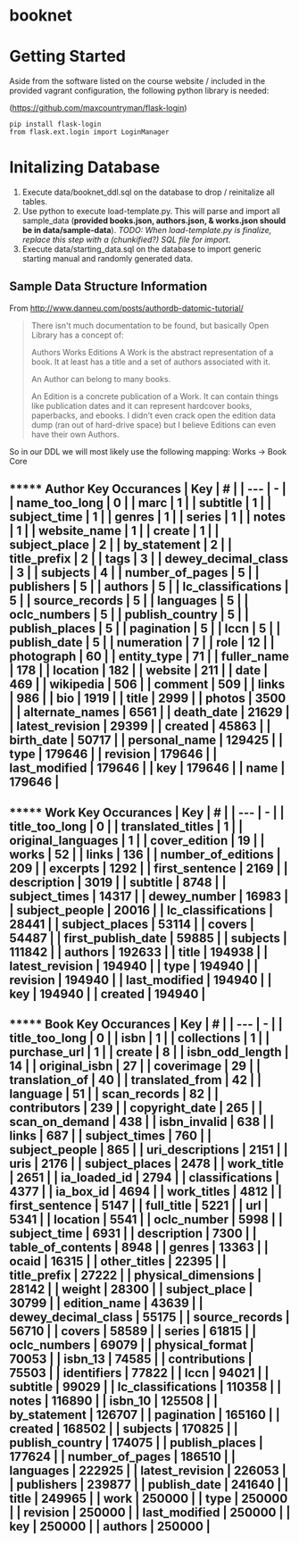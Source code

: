 booknet
=======
# Getting Started
Aside from the software listed on the course website / included in the provided vagrant configuration, the following python library is needed:

(https://github.com/maxcountryman/flask-login)
```
pip install flask-login
from flask.ext.login import LoginManager
```

# Initalizing Database
1. Execute data/booknet_ddl.sql on the database to drop / reinitalize all tables.
2. Use python to execute load-template.py. This will parse and import all sample_data (**provided books.json, authors.json, & works.json should be in data/sample-data**). *TODO: When load-template.py is finalize, replace this step with a (chunkified?) SQL file for import.*
3. Execute data/starting_data.sql on the database to import generic starting manual and randomly generated data.


Sample Data Structure Information
------
From http://www.danneu.com/posts/authordb-datomic-tutorial/

> There isn't much documentation to be found, but basically Open Library has a concept of:
>
> Authors
> Works
> Editions
> A Work is the abstract representation of a book. It at least has a title and a set of authors associated with it.
>
> An Author can belong to many books.
>
> An Edition is a concrete publication of a Work. It can contain things like publication dates and it can represent hardcover books, paperbacks, and ebooks. I didn't even crack open the edition data dump (ran out of hard-drive space) but I believe Editions can even have their own Authors.


So in our DDL we will most likely use the following mapping:
Works -> Book Core

***** Author Key Occurances
| Key | # |
| --- | - |
| name_too_long | 0 |
| marc | 1 |
| subtitle | 1 |
| subject_time | 1 |
| genres | 1 |
| series | 1 |
| notes | 1 |
| website_name | 1 |
| create | 1 |
| subject_place | 2 |
| by_statement | 2 |
| title_prefix | 2 |
| tags | 3 |
| dewey_decimal_class | 3 |
| subjects | 4 |
| number_of_pages | 5 |
| publishers | 5 |
| authors | 5 |
| lc_classifications | 5 |
| source_records | 5 |
| languages | 5 |
| oclc_numbers | 5 |
| publish_country | 5 |
| publish_places | 5 |
| pagination | 5 |
| lccn | 5 |
| publish_date | 5 |
| numeration | 7 |
| role | 12 |
| photograph | 60 |
| entity_type | 71 |
| fuller_name | 178 |
| location | 182 |
| website | 211 |
| date | 469 |
| wikipedia | 506 |
| comment | 509 |
| links | 986 |
| bio | 1919 |
| title | 2999 |
| photos | 3500 |
| alternate_names | 6561 |
| death_date | 21629 |
| latest_revision | 29399 |
| created | 45863 |
| birth_date | 50717 |
| personal_name | 129425 |
| type | 179646 |
| revision | 179646 |
| last_modified | 179646 |
| key | 179646 |
| name | 179646 |
-----------------------


***** Work Key Occurances
| Key | # |
| --- | - |
| title_too_long | 0 |
| translated_titles | 1 |
| original_languages | 1 |
| cover_edition | 19 |
| works | 52 |
| links | 136 |
| number_of_editions | 209 |
| excerpts | 1292 |
| first_sentence | 2169 |
| description | 3019 |
| subtitle | 8748 |
| subject_times | 14317 |
| dewey_number | 16983 |
| subject_people | 20016 |
| lc_classifications | 28441 |
| subject_places | 53114 |
| covers | 54487 |
| first_publish_date | 59885 |
| subjects | 111842 |
| authors | 192633 |
| title | 194938 |
| latest_revision | 194940 |
| type | 194940 |
| revision | 194940 |
| last_modified | 194940 |
| key | 194940 |
| created | 194940 |
-----------------------


***** Book Key Occurances
| Key | # |
| --- | - |
| title_too_long | 0 |
| isbn | 1 |
| collections | 1 |
| purchase_url | 1 |
| create | 8 |
| isbn_odd_length | 14 |
| original_isbn | 27 |
| coverimage | 29 |
| translation_of | 40 |
| translated_from | 42 |
| language | 51 |
| scan_records | 82 |
| contributors | 239 |
| copyright_date | 265 |
| scan_on_demand | 438 |
| isbn_invalid | 638 |
| links | 687 |
| subject_times | 760 |
| subject_people | 865 |
| uri_descriptions | 2151 |
| uris | 2176 |
| subject_places | 2478 |
| work_title | 2651 |
| ia_loaded_id | 2794 |
| classifications | 4377 |
| ia_box_id | 4694 |
| work_titles | 4812 |
| first_sentence | 5147 |
| full_title | 5221 |
| url | 5341 |
| location | 5541 |
| oclc_number | 5998 |
| subject_time | 6931 |
| description | 7300 |
| table_of_contents | 8948 |
| genres | 13363 |
| ocaid | 16315 |
| other_titles | 22395 |
| title_prefix | 27222 |
| physical_dimensions | 28142 |
| weight | 28300 |
| subject_place | 30799 |
| edition_name | 43639 |
| dewey_decimal_class | 55175 |
| source_records | 56710 |
| covers | 58589 |
| series | 61815 |
| oclc_numbers | 69079 |
| physical_format | 70053 |
| isbn_13 | 74585 |
| contributions | 75503 |
| identifiers | 77822 |
| lccn | 94021 |
| subtitle | 99029 |
| lc_classifications | 110358 |
| notes | 116890 |
| isbn_10 | 125508 |
| by_statement | 126707 |
| pagination | 165160 |
| created | 168502 |
| subjects | 170825 |
| publish_country | 174075 |
| publish_places | 177624 |
| number_of_pages | 186510 |
| languages | 222925 |
| latest_revision | 226053 |
| publishers | 239877 |
| publish_date | 241640 |
| title | 249965 |
| work | 250000 |
| type | 250000 |
| revision | 250000 |
| last_modified | 250000 |
| key | 250000 |
| authors | 250000 |
-----------------------
